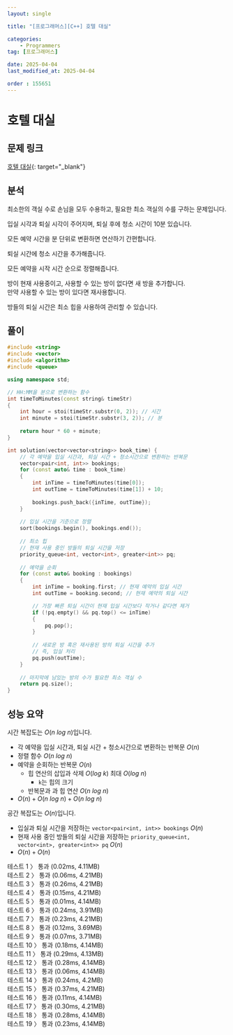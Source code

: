 ```yaml
---
layout: single

title: "[프로그래머스][C++] 호텔 대실"

categories:
    - Programmers
tag: [프로그래머스]

date: 2025-04-04
last_modified_at: 2025-04-04

order : 155651
---
```


# 호텔 대실

## 문제 링크

[호텔 대실](https://school.programmers.co.kr/learn/courses/30/lessons/155651){: target="_blank"}

## 분석

최소한의 객실 수로 손님을 모두 수용하고, 필요한 최소 객실의 수를 구하는 문제입니다.

입실 시각과 퇴실 시각이 주어지며, 퇴실 후에 청소 시간이 10분 있습니다.

모든 예약 시간을 분 단위로 변환하면 연산하기 간편합니다.

퇴실 시간에 청소 시간을 추가해줍니다.

모든 예약을 시작 시간 순으로 정렬해줍니다.

방이 현재 사용중이고, 사용할 수 있는 방이 없다면 새 방을 추가합니다.  
만약 사용할 수 있는 방이 있다면 재사용합니다.

방들의 퇴실 시간은 최소 힙을 사용하여 관리할 수 있습니다.

## 풀이

```cpp
#include <string>
#include <vector>
#include <algorithm>
#include <queue>

using namespace std;

// HH:MM을 분으로 변환하는 함수
int timeToMinutes(const string& timeStr)
{
    int hour = stoi(timeStr.substr(0, 2)); // 시간
    int minute = stoi(timeStr.substr(3, 2)); // 분
    
    return hour * 60 + minute;
}

int solution(vector<vector<string>> book_time) {
    // 각 예약을 입실 시간과, 퇴실 시간 + 청소시간으로 변환하는 반복문
    vector<pair<int, int>> bookings;
    for (const auto& time : book_time)
    {
        int inTime = timeToMinutes(time[0]);
        int outTime = timeToMinutes(time[1]) + 10;
        
        bookings.push_back({inTime, outTime});
    }
    
    // 입실 시간을 기준으로 정렬
    sort(bookings.begin(), bookings.end());
    
    // 최소 힙
    // 현재 사용 중인 방들의 퇴실 시간을 저장
    priority_queue<int, vector<int>, greater<int>> pq;
    
    // 예약을 순회
    for (const auto& booking : bookings)
    {
        int inTime = booking.first; // 현재 예약의 입실 시간
        int outTime = booking.second; // 현재 예약의 퇴실 시간

        // 가장 빠른 퇴실 시간이 현재 입실 시간보다 작거나 같다면 제거
        if (!pq.empty() && pq.top() <= inTime)
        {
            pq.pop();
        }
        
        // 새로운 방 혹은 재사용된 방의 퇴실 시간을 추가
        // 즉, 입실 처리
        pq.push(outTime);
    }
    
    // 마지막에 남있는 방의 수가 필요한 최소 객실 수
    return pq.size();
}
```

## 성능 요약

시간 복잡도는 $O(n \ log \ n)$입니다.

- 각 예약을 입실 시간과, 퇴실 시간 + 청소시간으로 변환하는 반복문 $O(n)$
- 정렬 함수 $O(n \ log \ n)$
- 예약을 순회하는 반복문 $O(n)$
    - 힙 연산의 삽입과 삭제 $O(log \ k)$ 최대 $O(log \ n)$
        - `k`는 힙의 크기
    - 반복문과 과 힙 연산 $O(n \ log \ n)$
- $O(n) + O(n \ log \ n) + O(n \ log \ n)$

공간 복잡도는 $O(n)$입니다.

- 입실과 퇴실 시간을 저장하는 `vector<pair<int, int>> bookings` $O(n)$
- 현재 사용 중인 방들의 퇴실 시간을 저장하는 `priority_queue<int, vector<int>, greater<int>> pq` $O(n)$
- $O(n) + O(n)$

테스트 1 〉 통과 (0.02ms, 4.11MB)  
테스트 2 〉 통과 (0.06ms, 4.21MB)  
테스트 3 〉 통과 (0.26ms, 4.21MB)  
테스트 4 〉 통과 (0.15ms, 4.21MB)  
테스트 5 〉 통과 (0.01ms, 4.14MB)  
테스트 6 〉 통과 (0.24ms, 3.91MB)  
테스트 7 〉 통과 (0.23ms, 4.21MB)  
테스트 8 〉 통과 (0.12ms, 3.69MB)  
테스트 9 〉 통과 (0.07ms, 3.71MB)  
테스트 10 〉 통과 (0.18ms, 4.14MB)  
테스트 11 〉 통과 (0.29ms, 4.13MB)  
테스트 12 〉 통과 (0.28ms, 4.14MB)  
테스트 13 〉 통과 (0.06ms, 4.14MB)  
테스트 14 〉 통과 (0.24ms, 4.2MB)  
테스트 15 〉 통과 (0.37ms, 4.21MB)  
테스트 16 〉 통과 (0.11ms, 4.14MB)  
테스트 17 〉 통과 (0.30ms, 4.21MB)  
테스트 18 〉 통과 (0.28ms, 4.14MB)  
테스트 19 〉 통과 (0.23ms, 4.14MB)  
